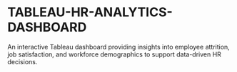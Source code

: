 # TABLEAU-HR-ANALYTICS-DASHBOARD
An interactive Tableau dashboard providing insights into employee attrition, job satisfaction, and workforce demographics to support data-driven HR decisions.
